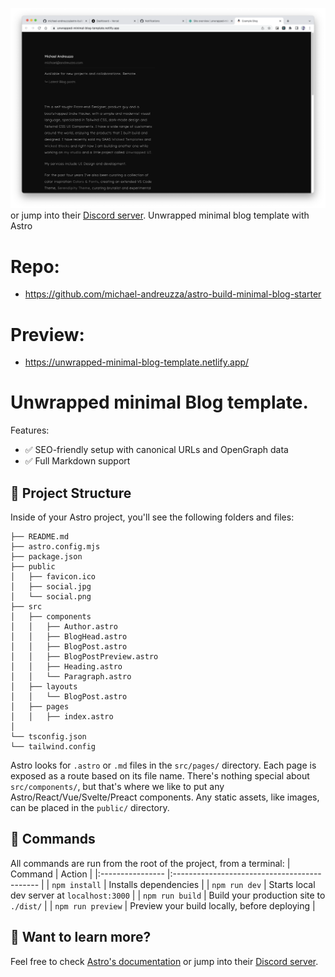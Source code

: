 ![Thumbnail](thumbnail.png) or jump into their [Discord server](https://astro.build/chat).
Unwrapped minimal blog template with Astro
# Repo:
- https://github.com/michael-andreuzza/astro-build-minimal-blog-starter
# Preview:
- https://unwrapped-minimal-blog-template.netlify.app/
# Unwrapped minimal Blog template.
Features:
- ✅ SEO-friendly setup with canonical URLs and OpenGraph data
- ✅ Full Markdown support
## 🚀 Project Structure
Inside of your Astro project, you'll see the following folders and files:
```
├── README.md
├── astro.config.mjs
├── package.json
├── public
│   ├── favicon.ico
│   ├── social.jpg
│   └── social.png
├── src
│   ├── components
│   │   ├── Author.astro
│   │   ├── BlogHead.astro
│   │   ├── BlogPost.astro
│   │   ├── BlogPostPreview.astro
│   │   ├── Heading.astro
│   │   └── Paragraph.astro
│   ├── layouts
│   │   └── BlogPost.astro
│   ├── pages
│   │   ├── index.astro
│  
└── tsconfig.json  
└── tailwind.config
```
Astro looks for `.astro` or `.md` files in the `src/pages/` directory. Each page is exposed as a route based on its file name.
There's nothing special about `src/components/`, but that's where we like to put any Astro/React/Vue/Svelte/Preact components.
Any static assets, like images, can be placed in the `public/` directory.
## 🧞 Commands
All commands are run from the root of the project, from a terminal:
| Command           | Action                                       |
|:----------------  |:-------------------------------------------- |
| `npm install`     | Installs dependencies                        |
| `npm run dev`     | Starts local dev server at `localhost:3000`  |
| `npm run build`   | Build your production site to `./dist/`      |
| `npm run preview` | Preview your build locally, before deploying |
## 👀 Want to learn more?
Feel free to check [Astro's documentation](https://docs.astro.build) or jump into their [Discord server](https://astro.build/chat).